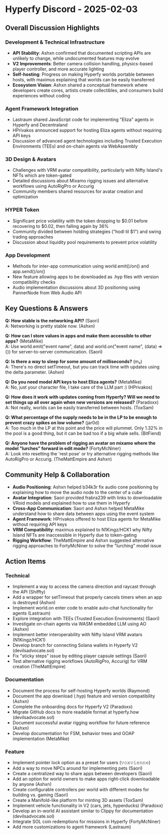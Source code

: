 # Hyperfy Discord - 2025-02-03

## Overall Discussion Highlights

### Development & Technical Infrastructure
- **API Stability**: Ashxn confirmed that documented scripting APIs are unlikely to change, while undocumented features may evolve
- **V2 Improvements**: Better camera collision handling, physics-based player controller, and more accurate lighting
- **Self-hosting**: Progress on making Hyperfy worlds portable between hosts, with maximus explaining that worlds can be easily transferred
- **Ecosystem Vision**: Ashxn shared a conceptual framework where developers create cores, artists create collectibles, and consumers build experiences without coding

### Agent Framework Integration
- Lastraum shared JavaScript code for implementing "Eliza" agents in Hyperfy and Decentraland
- HPrivakos announced support for hosting Eliza agents without requiring API keys
- Discussion of advanced agent technologies including Trusted Execution Environments (TEEs) and on-chain agents via WebAssembly

### 3D Design & Avatars
- Challenges with VRM avatar compatibility, particularly with Nifty Island's NFTs which are token-gated
- Detailed discussions about Mixamo rigging issues and alternative workflows using AutoRigPro or Accurig
- Community members shared resources for avatar creation and optimization

### HYPER Token
- Significant price volatility with the token dropping to $0.01 before recovering to $0.02, then falling again by 36%
- Community divided between holding strategies ("hodl til $1") and swing trading approaches
- Discussion about liquidity pool requirements to prevent price volatility

### App Development
- Methods for inter-app communication using world.emit()/on() and app.send()/on()
- New feature allowing apps to be downloaded as .hyp files with version compatibility checks
- Audio implementation discussions about 3D positioning using PannerNode from Web Audio API

## Key Questions & Answers

**Q: How stable is the networking API?** (Saori)  
A: Networking is pretty stable now. (Ashxn)

**Q: How can I store values in apps and make them accessible to other apps?** (MetaMike)  
A: Use world.emit("event name", data) and world.on("event name", (data) => {}) for server-to-server communication. (Saori)

**Q: Is there a way to sleep for some amount of milliseconds?** (m₂)  
A: There's no direct setTimeout, but you can track time with updates using the delta parameter. (Ashxn)

**Q: Do you need model API keys to host Eliza agents?** (MetaMike)  
A: No, just your character file, I take care of the LLM part :) (HPrivakos)

**Q: How does it work with updates coming from Hyperfy? Will we need to set things up all over again when new versions are released?** (Paradoxx)  
A: Not really, worlds can be easily transferred between hosts. (ToxSam)

**Q: What percentage of the supply needs to be in the LP to be enough to prevent crazy spikes on low volume?** (jar0d)  
A: Too much in the LP at this point and the price will plummet. Only 1.32% in the pool is a good thing, but it can be bad too if a big whale sells. (BitFiend)

**Q: Anyone have the problem of rigging an avatar on mixamo where the model "lurches" forward in edit mode?** (FortyMcNiner)  
A: Look into resetting the 'rest pose' or try alternative rigging methods like AutoRigPro or Accurig. (TheMattEmpire and Ashxn)

## Community Help & Collaboration

- **Audio Positioning**: Ashxn helped b34k3r fix audio cone positioning by explaining how to move the audio node to the center of a cube
- **Avatar Integration**: Saori provided frabra239 with links to downloadable VRoid models and explained how to use them in Hyperfy
- **Cross-App Communication**: Saori and Ashxn helped MetaMike understand how to share data between apps using the event system
- **Agent Framework**: HPrivakos offered to host Eliza agents for MetaMike without requiring API keys
- **VRM Compatibility**: maximus explained to N1Kingz/HCK1 why Nifty Island NFTs are inaccessible in Hyperfy due to token-gating
- **Rigging Workflow**: TheMattEmpire and Ashxn suggested alternative rigging approaches to FortyMcNiner to solve the "lurching" model issue

## Action Items

### Technical
- Implement a way to access the camera direction and raycast through the API (Shiffty)
- Add a wrapper for setTimeout that properly cancels timers when an app is destroyed (Ashxn)
- Implement world.on enter code to enable auto-chat functionality for agents (Lastraum)
- Explore integration with TEEs (Trusted Execution Environments) (Saori)
- Investigate on-chain agents via WASM embedded LLM using AO (Ashxn)
- Implement better interoperability with Nifty Island VRM avatars (N1Kingz/HCK1)
- Develop branch for connecting Solana wallets in Hyperfy V2 (devilsadvocate.sol)
- Fix "sticky steps" issue by editing player capsule settings (Saori)
- Test alternative rigging workflows (AutoRigPro, Accurig) for VRM creation (TheMattEmpire)

### Documentation
- Document the process for self-hosting Hyperfy worlds (Raymond)
- Document the app download (.hyp) feature and version compatibility (Ashxn)
- Complete the onboarding docs for Hyperfy V2 (Paradoxx)
- Migrate GitHub docs to more readable format at hyperfy.how (devilsadvocate.sol)
- Document successful avatar rigging workflow for future reference (Ashxn)
- Develop documentation for FSM, behavior trees and GOAP implementation (MetaMike)

### Feature
- Implement pointer lock option as a preset for users (𝚟𝚘𝚡𝚟𝚒𝚎𝚗𝚗𝚎)
- Add a way to move NPCs around for implementing pets (Saori)
- Create a centralized way to share apps between developers (Saori)
- Add an option for world owners to make apps right-click downloadable by anyone (Ashxn)
- Create configurable controllers per world with different modes for building vs. gaming (Saori)
- Create a Manifold-like platform for minting 3D assets (ToxSam)
- Implement vehicle functionality in V2 (cars, jets, hyperducks) (Paradoxx)
- Develop an in-world AI assistant similar to Clippy for documentation (devilsadvocate.sol)
- Integrate SOL coin redemptions for missions in Hyperfy (FortyMcNiner)
- Add more customizations to agent framework (Lastraum)